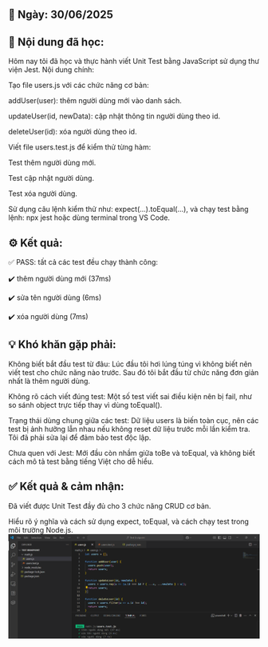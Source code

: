 ## 📅 Ngày: 30/06/2025
## 📘 Nội dung đã học:
Hôm nay tôi đã học và thực hành viết Unit Test bằng JavaScript sử dụng thư viện Jest. Nội dung chính:

Tạo file users.js với các chức năng cơ bản:

addUser(user): thêm người dùng mới vào danh sách.

updateUser(id, newData): cập nhật thông tin người dùng theo id.

deleteUser(id): xóa người dùng theo id.

Viết file users.test.js để kiểm thử từng hàm:

Test thêm người dùng mới.

Test cập nhật người dùng.

Test xóa người dùng.

Sử dụng câu lệnh kiểm thử như:
expect(...).toEqual(...),
và chạy test bằng lệnh:
npx jest hoặc dùng terminal trong VS Code.

## ⚙️ Kết quả:
✅ PASS: tất cả các test đều chạy thành công:

✔️ thêm người dùng mới (37ms)

✔️ sửa tên người dùng (6ms)

✔️ xóa người dùng (7ms)

## 💡 Khó khăn gặp phải:
Không biết bắt đầu test từ đâu: Lúc đầu tôi hơi lúng túng vì không biết nên viết test cho chức năng nào trước. Sau đó tôi bắt đầu từ chức năng đơn giản nhất là thêm người dùng.

Không rõ cách viết đúng test: Một số test viết sai điều kiện nên bị fail, như so sánh object trực tiếp thay vì dùng toEqual().

Trạng thái dùng chung giữa các test: Dữ liệu users là biến toàn cục, nên các test bị ảnh hưởng lẫn nhau nếu không reset dữ liệu trước mỗi lần kiểm tra. Tôi đã phải sửa lại để đảm bảo test độc lập.

Chưa quen với Jest: Mới đầu còn nhầm giữa toBe và toEqual, và không biết cách mô tả test bằng tiếng Việt cho dễ hiểu.

## ✅ Kết quả & cảm nhận:
Đã viết được Unit Test đầy đủ cho 3 chức năng CRUD cơ bản.

Hiểu rõ ý nghĩa và cách sử dụng expect, toEqual, và cách chạy test trong môi trường Node.js.
![Hinh anh](./images/thực%20hành.png)